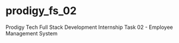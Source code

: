 # prodigy_fs_02
Prodigy Tech Full Stack Development Internship Task 02 - Employee Management System
